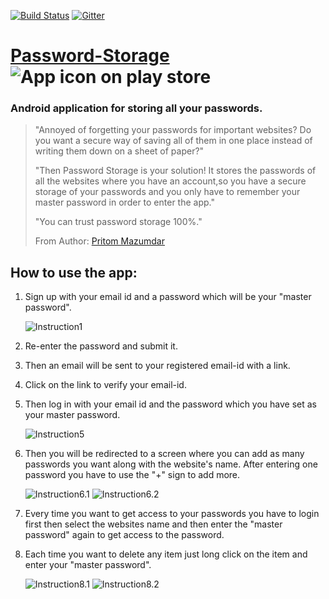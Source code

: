 [![Build Status](https://travis-ci.org/Pritom14/Password-Storage.svg?branch=master)](https://travis-ci.org/Pritom14/Password-Storage)
[![Gitter](https://img.shields.io/badge/chat-on%20gitter-brightgreen.svg)](https://gitter.im/Password-Storage/Lobby)

# [Password-Storage][playStore] ![App icon on play store][appIcon]

### Android application for storing all your passwords.

>"Annoyed of forgetting your passwords for important websites?
Do you want a secure way of saving all of them in one place instead of writing them down on a sheet of paper?"
>
>"Then Password Storage is your solution! It stores the passwords of all the websites where you have an account,so you have a secure storage of your passwords and you only have to remember your master password in order to enter the app."
>
>"You can trust password storage 100%."
>
>From Author: [Pritom Mazumdar](https://github.com/Pritom14)

## How to use the app:
1. Sign up with your email id and a password which will be your "master password".

	![Instruction1][inst1]

2. Re-enter the password and submit it.

   

3. Then an email will be sent to your registered email-id with a link.

4. Click on the link to verify your email-id.

5. Then log in with your email id and the password which you have set as your master password.

	![Instruction5][inst5]

6. Then you will be redirected to a screen where you can add as many passwords you want along with the website's name. After entering one password you have to use the "+" sign to add more.

	![Instruction6.1][inst6.1] ![Instruction6.2][inst6.2] 

7. Every time you want to get access to your passwords you have to login first then select the websites name and then enter the "master password" again to get access to the password.

8. Each time you want to delete any item just long click on the item and enter your "master password".

	![Instruction8.1][inst8.1] ![Instruction8.2][inst8.2]
    

[playStore]: https://play.google.com/store/apps/details?id=com.nitsilchar.hp.passwordStorage

[appIcon]: https://lh3.googleusercontent.com/3Q-wUNHD-hV56WNsWy9OUFzHaReBsZM4hQK-vP9DT2YZVIRNyigmRVV3zQ5f2AxTa5Pl=w50 

[inst1]: https://github.com/brijeshshah13/Password-Storage/blob/master/Screenshots/Register.jpg

[inst2]: https://github.com/brijeshshah13/Password-Storage/blob/master/Screenshots/Register_2.png

[inst5]: https://github.com/brijeshshah13/Password-Storage/blob/master/Screenshots/Login_2.png

[inst6.1]: https://github.com/brijeshshah13/Password-Storage/blob/master/Screenshots/Stored_List.png

[inst6.2]: https://github.com/brijeshshah13/Password-Storage/blob/master/Screenshots/Add_Password.png

[inst8.1]: https://github.com/brijeshshah13/Password-Storage/blob/master/Screenshots/Added_List.png

[inst8.2]: https://github.com/brijeshshah13/Password-Storage/blob/master/Screenshots/View_Password.png
